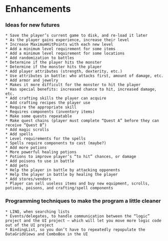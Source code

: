 # Enhancements

### Ideas for new futures


    * Save the player’s current game to disk, and re-load it later
    * As the player gains experience, increase their level
    * Increase MaximumHitPoints with each new level
    * Add a minimum level requirement for some items
    * Add a minimum level requirement for some locations
    * Add randomization to battles
    * Determine if the player hits the monster
    * Determine if the monster hits the player
    * Add player attributes (strength, dexterity, etc.)
    * Use attributes in battle: who attacks first, amount of damage, etc.
    * Add armor and jewelry
    * Makes it more difficult for the monster to hit the player
    * Has special benefits: increased chance to hit, increased damage, etc.
    * Add crafting skills the player can acquire
    * Add crafting recipes the player use
    * Require the appropriate skill
    * Requires components (inventory items)
    * Make some quests repeatable
    * Make quest chains (player must complete “Quest A” before they can receive “Quest B”)
    * Add magic scrolls
    * Add spells
    * Level requirements for the spells
    * Spells require components to cast (maybe?)
    * Add more potions
    * More powerful healing potions
    * Potions to improve player’s “to hit” chances, or damage
    * Add poisons to use in battle
    * Add pets
    * Help the player in battle by attacking opponents
    * Help the player in battle by healing the player
    * Add stores/vendors
    * Player can sell useless items and buy new equipment, scrolls, potions, poisons, and crafting/spell components


### Programming techniques to make the program a little cleaner

    * LINQ, when searching lists
    * Events/delegates, to handle communication between the “logic” project and the UI project – which will let you move more logic code out of the UI project
    * BindingList, so you don’t have to repeatedly repopulate the DataGridViews and ComboBox in the UI
    
